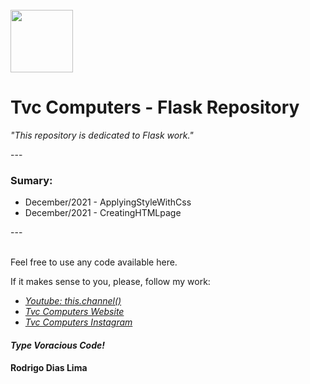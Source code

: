 <br>
<img src="https://upload.wikimedia.org/wikipedia/commons/thumb/3/3c/Flask_logo.svg/1200px-Flask_logo.svg.png" width="100">
<h1>Tvc Computers - Flask Repository</h1>

<em>"This repository is dedicated to Flask work."</em>
<p>---</p>

<h3>Sumary:</h3>

<ul>
  <li>December/2021 - ApplyingStyleWithCss</li>
  <li>December/2021 - CreatingHTMLpage 
</li>
</ul>


<p>---</p>
<br>
Feel free to use any code available here.

If it makes sense to you, please, follow my work:
- <a href="https://www.youtube.com/channel/UCa7HpkUTNYhTpWNXb7VX-pg" ><em>Youtube: this.channel()</em></a>
- <a href="https://www.tvvvvc.com/" ><em>Tvc Computers Website</em></a>
- <a href="https://www.instagram.com/tvc_computers/" ><em>Tvc Computers Instagram</em></a>

<h4><em>Type Voracious Code!</em></h4>
<h4>Rodrigo Dias Lima</h4>

